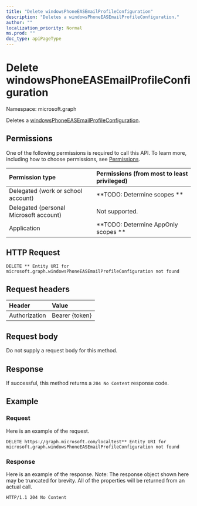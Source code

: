 ```yaml
---
title: "Delete windowsPhoneEASEmailProfileConfiguration"
description: "Deletes a windowsPhoneEASEmailProfileConfiguration."
author: ""
localization_priority: Normal
ms.prod: ""
doc_type: apiPageType
---
```


# Delete windowsPhoneEASEmailProfileConfiguration

Namespace: microsoft.graph

Deletes a [windowsPhoneEASEmailProfileConfiguration](../resources/windowsphoneeasemailprofileconfiguration.md).

## Permissions
One of the following permissions is required to call this API. To learn more, including how to choose permissions, see [Permissions](/concepts/permissions-reference.md).

|Permission type|Permissions (from most to least privileged)|
|:---|:---|
|Delegated (work or school account)|**TODO: Determine scopes **|
|Delegated (personal Microsoft account)|Not supported.|
|Application|**TODO: Determine AppOnly scopes **|

## HTTP Request
<!-- {
  "blockType": "ignored"
}
-->
``` http
DELETE ** Entity URI for microsoft.graph.windowsPhoneEASEmailProfileConfiguration not found
```

## Request headers
|Header|Value|
|:---|:---|
|Authorization|Bearer {token}|

## Request body
Do not supply a request body for this method.

## Response
If successful, this method returns a `204 No Content` response code.

## Example

### Request
Here is an example of the request.
<!-- {
  "blockType": "request",
  "name": "delete_windowsphoneeasemailprofileconfiguration"
}
-->
``` http
DELETE https://graph.microsoft.com/localtest** Entity URI for microsoft.graph.windowsPhoneEASEmailProfileConfiguration not found
```

### Response
Here is an example of the response. Note: The response object shown here may be truncated for brevity. All of the properties will be returned from an actual call.
<!-- {
  "blockType": "response",
  "truncated": true
}
-->
``` http
HTTP/1.1 204 No Content
```

